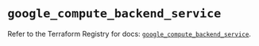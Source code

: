 # `google_compute_backend_service`

Refer to the Terraform Registry for docs: [`google_compute_backend_service`](https://registry.terraform.io/providers/hashicorp/google/5.22.0/docs/resources/compute_backend_service).
